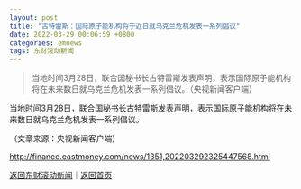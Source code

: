```yaml
---
layout: post
title: "古特雷斯：国际原子能机构将于近日就乌克兰危机发表一系列倡议"
date: 2022-03-29 00:06:59 +0800
categories: emnews
tags: 东财滚动新闻
---
```

> 当地时间3月28日，联合国秘书长古特雷斯发表声明，表示国际原子能机构将在未来数日就乌克兰危机发表一系列倡议。（央视新闻客户端）

<p>当地时间3月28日，联合国秘书长古特雷斯发表声明，表示国际原子能机构将在未来数日就乌克兰危机发表一系列倡议。</p><p class="em_media">（文章来源：央视新闻客户端）</p>

<http://finance.eastmoney.com/news/1351,202203292325447568.html>

[返回东财滚动新闻](//finews.withounder.com/emnews/)｜[返回首页](//finews.withounder.com/)